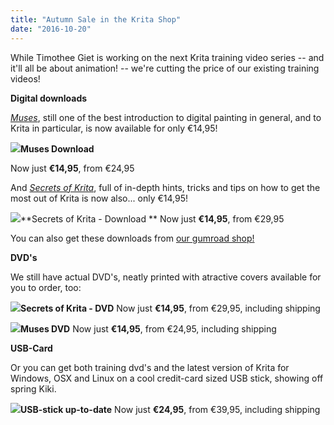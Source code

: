 ```yaml
---
title: "Autumn Sale in the Krita Shop"
date: "2016-10-20"
---
```


While Timothee Giet is working on the next Krita training video series -- and it'll all be about animation! -- we're cutting the price of our existing training videos!

**Digital downloads**

_[Muses](/item/muses/)_, still one of the best introduction to digital painting in general, and to Krita in particular, is now available for only €14,95!

![](../images/muses.jpg)**Muses Download**

Now just **€14,95**, from €24,95

And _[Secrets of Krita](/item/secrets-of-krita-the-third-krita-training-dvd/)_, full of in-depth hints, tricks and tips on how to get the most out of Krita is now also... only €14,95!

![](../images/secrets-of-krita-box-art.png)**Secrets of Krita - Download ** Now just **€14,95**, from €29,95

You can also get these downloads from [our gumroad shop!](https://gumroad.com/krita#)

**DVD's**

We still have actual DVD's, neatly printed with atractive covers available for you to order, too:

![](../images/secrets-of-krita-box-art.png)**Secrets of Krita - DVD** Now just **€14,95**, from €29,95, including shipping

![](../images/muses.jpg)**Muses DVD** Now just **€14,95**, from €24,95, including shipping

**USB-Card**

Or you can get both training dvd's and the latest version of Krita for Windows, OSX and Linux on a cool credit-card sized USB stick, showing off spring Kiki.

![](../images/krita-usb.jpg)**USB-stick up-to-date** Now just **€24,95**, from €39,95, including shipping
